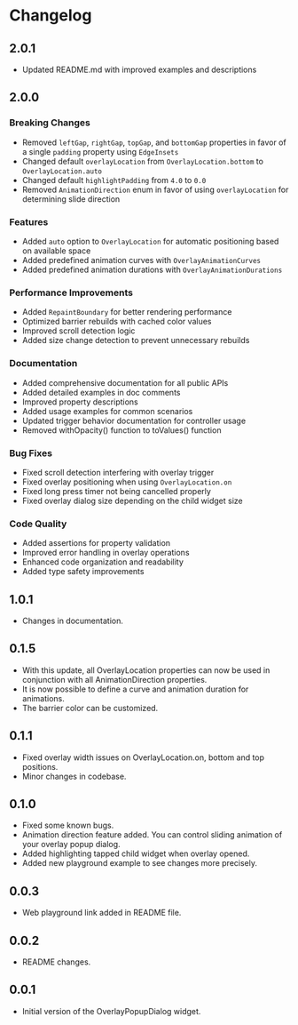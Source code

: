 # Changelog

## 2.0.1

- Updated README.md with improved examples and descriptions

## 2.0.0

### Breaking Changes

- Removed `leftGap`, `rightGap`, `topGap`, and `bottomGap` properties in favor of a single `padding` property using `EdgeInsets`
- Changed default `overlayLocation` from `OverlayLocation.bottom` to `OverlayLocation.auto`
- Changed default `highlightPadding` from `4.0` to `0.0`
- Removed `AnimationDirection` enum in favor of using `overlayLocation` for determining slide direction

### Features

- Added `auto` option to `OverlayLocation` for automatic positioning based on available space
- Added predefined animation curves with `OverlayAnimationCurves`
- Added predefined animation durations with `OverlayAnimationDurations`

### Performance Improvements

- Added `RepaintBoundary` for better rendering performance
- Optimized barrier rebuilds with cached color values
- Improved scroll detection logic
- Added size change detection to prevent unnecessary rebuilds

### Documentation

- Added comprehensive documentation for all public APIs
- Added detailed examples in doc comments
- Improved property descriptions
- Added usage examples for common scenarios
- Updated trigger behavior documentation for controller usage
- Removed withOpacity() function to toValues() function

### Bug Fixes

- Fixed scroll detection interfering with overlay trigger
- Fixed overlay positioning when using `OverlayLocation.on`
- Fixed long press timer not being cancelled properly
- Fixed overlay dialog size depending on the child widget size

### Code Quality

- Added assertions for property validation
- Improved error handling in overlay operations
- Enhanced code organization and readability
- Added type safety improvements

## 1.0.1

- Changes in documentation.

## 0.1.5

- With this update, all OverlayLocation properties can now be used in conjunction with all AnimationDirection properties.
- It is now possible to define a curve and animation duration for animations.
- The barrier color can be customized.

## 0.1.1

- Fixed overlay width issues on OverlayLocation.on, bottom and top positions.
- Minor changes in codebase.

## 0.1.0

- Fixed some known bugs.
- Animation direction feature added. You can control sliding animation of your overlay popup dialog.
- Added highlighting tapped child widget when overlay opened.
- Added new playground example to see changes more precisely.

## 0.0.3

- Web playground link added in README file.

## 0.0.2

- README changes.

## 0.0.1

- Initial version of the OverlayPopupDialog widget.
